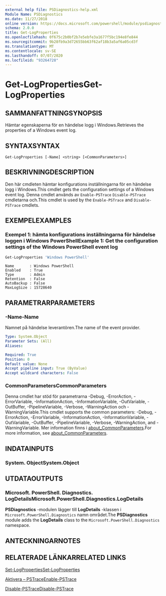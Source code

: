```yaml
---
external help file: PSDiagnostics-help.xml
Module Name: PSDiagnostics
ms.date: 11/27/2018
online version: https://docs.microsoft.com/powershell/module/psdiagnostics/get-logproperties?view=powershell-5.1&WT.mc_id=ps-gethelp
schema: 2.0.0
title: Get-LogProperties
ms.openlocfilehash: 0f675c2b0bf2b7e5ebfe3a1677f5bc194e8fe844
ms.sourcegitcommit: 9b28fb9a3d72655bb63f62af18b3a5af6a05cd3f
ms.translationtype: MT
ms.contentlocale: sv-SE
ms.lasthandoff: 07/07/2020
ms.locfileid: "93264728"
---
```

# <span data-ttu-id="f9be2-102">Get-LogProperties</span><span class="sxs-lookup"><span data-stu-id="f9be2-102">Get-LogProperties</span></span>

## <span data-ttu-id="f9be2-103">SAMMANFATTNING</span><span class="sxs-lookup"><span data-stu-id="f9be2-103">SYNOPSIS</span></span>
<span data-ttu-id="f9be2-104">Hämtar egenskaperna för en händelse logg i Windows.</span><span class="sxs-lookup"><span data-stu-id="f9be2-104">Retrieves the properties of a Windows event log.</span></span>

## <span data-ttu-id="f9be2-105">SYNTAX</span><span class="sxs-lookup"><span data-stu-id="f9be2-105">SYNTAX</span></span>

```
Get-LogProperties [-Name] <string> [<CommonParameters>]
```

## <span data-ttu-id="f9be2-106">BESKRIVNING</span><span class="sxs-lookup"><span data-stu-id="f9be2-106">DESCRIPTION</span></span>

<span data-ttu-id="f9be2-107">Den här cmdleten hämtar konfigurations inställningarna för en händelse logg i Windows.</span><span class="sxs-lookup"><span data-stu-id="f9be2-107">This cmdlet gets the configuration settings of a Windows event log.</span></span> <span data-ttu-id="f9be2-108">Denna cmdlet används av `Enable-PSTrace` `Disable-PSTrace` cmdletarna och.</span><span class="sxs-lookup"><span data-stu-id="f9be2-108">This cmdlet is used by the `Enable-PSTrace` and `Disable-PSTrace` cmdlets.</span></span>

## <span data-ttu-id="f9be2-109">EXEMPEL</span><span class="sxs-lookup"><span data-stu-id="f9be2-109">EXAMPLES</span></span>

### <span data-ttu-id="f9be2-110">Exempel 1: hämta konfigurations inställningarna för händelse loggen i Windows PowerShell</span><span class="sxs-lookup"><span data-stu-id="f9be2-110">Example 1: Get the configuration settings of the Windows PowerShell event log</span></span>

```powershell
Get-LogProperties 'Windows PowerShell'
```

```Output
Name       : Windows PowerShell
Enabled    : True
Type       : Admin
Retention  : False
AutoBackup : False
MaxLogSize : 15728640
```

## <span data-ttu-id="f9be2-111">PARAMETRAR</span><span class="sxs-lookup"><span data-stu-id="f9be2-111">PARAMETERS</span></span>

### <span data-ttu-id="f9be2-112">-Name</span><span class="sxs-lookup"><span data-stu-id="f9be2-112">-Name</span></span>

<span data-ttu-id="f9be2-113">Namnet på händelse leverantören.</span><span class="sxs-lookup"><span data-stu-id="f9be2-113">The name of the event provider.</span></span>

```yaml
Type: System.Object
Parameter Sets: (All)
Aliases:

Required: True
Position: 0
Default value: None
Accept pipeline input: True (ByValue)
Accept wildcard characters: False
```

### <span data-ttu-id="f9be2-114">CommonParameters</span><span class="sxs-lookup"><span data-stu-id="f9be2-114">CommonParameters</span></span>

<span data-ttu-id="f9be2-115">Denna cmdlet har stöd för parametrarna -Debug, -ErrorAction, -ErrorVariable, -InformationAction, -InformationVariable, -OutVariable, -OutBuffer, -PipelineVariable, -Verbose, -WarningAction och -WarningVariable.</span><span class="sxs-lookup"><span data-stu-id="f9be2-115">This cmdlet supports the common parameters: -Debug, -ErrorAction, -ErrorVariable, -InformationAction, -InformationVariable, -OutVariable, -OutBuffer, -PipelineVariable, -Verbose, -WarningAction, and -WarningVariable.</span></span> <span data-ttu-id="f9be2-116">Mer information finns i [about_CommonParameters](https://go.microsoft.com/fwlink/?LinkID=113216).</span><span class="sxs-lookup"><span data-stu-id="f9be2-116">For more information, see [about_CommonParameters](https://go.microsoft.com/fwlink/?LinkID=113216).</span></span>

## <span data-ttu-id="f9be2-117">INDATA</span><span class="sxs-lookup"><span data-stu-id="f9be2-117">INPUTS</span></span>

### <span data-ttu-id="f9be2-118">System. Object</span><span class="sxs-lookup"><span data-stu-id="f9be2-118">System.Object</span></span>

## <span data-ttu-id="f9be2-119">UTDATA</span><span class="sxs-lookup"><span data-stu-id="f9be2-119">OUTPUTS</span></span>

### <span data-ttu-id="f9be2-120">Microsoft. PowerShell. Diagnostics. LogDetails</span><span class="sxs-lookup"><span data-stu-id="f9be2-120">Microsoft.PowerShell.Diagnostics.LogDetails</span></span>

<span data-ttu-id="f9be2-121">**PSDiagnostics** -modulen lägger till **LogDetails** -klassen i `Microsoft.PowerShell.Diagnostics` namn området.</span><span class="sxs-lookup"><span data-stu-id="f9be2-121">The **PSDiagnostics** module adds the **LogDetails** class to the `Microsoft.PowerShell.Diagnostics` namespace.</span></span>

## <span data-ttu-id="f9be2-122">ANTECKNINGAR</span><span class="sxs-lookup"><span data-stu-id="f9be2-122">NOTES</span></span>

## <span data-ttu-id="f9be2-123">RELATERADE LÄNKAR</span><span class="sxs-lookup"><span data-stu-id="f9be2-123">RELATED LINKS</span></span>

[<span data-ttu-id="f9be2-124">Set-LogProperties</span><span class="sxs-lookup"><span data-stu-id="f9be2-124">Set-LogProperties</span></span>](Set-LogProperties.md)

[<span data-ttu-id="f9be2-125">Aktivera – PSTrace</span><span class="sxs-lookup"><span data-stu-id="f9be2-125">Enable-PSTrace</span></span>](Enable-PSTrace.md)

[<span data-ttu-id="f9be2-126">Disable-PSTrace</span><span class="sxs-lookup"><span data-stu-id="f9be2-126">Disable-PSTrace</span></span>](Disable-PSTrace.md)
